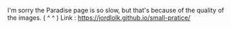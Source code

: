 I'm sorry the Paradise page is so slow, but that's because of the quality of the images. ( ^ ^ )
Link : https://jordlolk.github.io/small-pratice/
